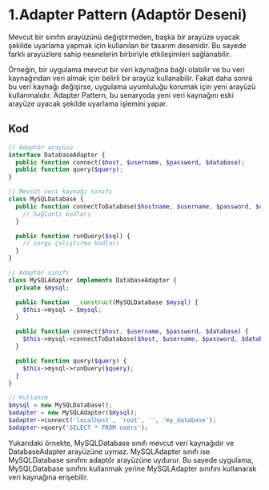 # 1.Adapter Pattern (Adaptör Deseni)

Mevcut bir sınıfın arayüzünü değiştirmeden, başka bir arayüze uyacak şekilde uyarlama yapmak için kullanılan bir tasarım desenidir. Bu sayede farklı arayüzlere sahip nesnelerin birbiriyle etkileşimleri sağlanabilir.

Örneğin, bir uygulama mevcut bir veri kaynağına bağlı olabilir ve bu veri kaynağından veri almak için belirli bir arayüz kullanabilir. Fakat daha sonra bu veri kaynağı değişirse, uygulama uyumluluğu korumak için yeni arayüzü kullanmalıdır. Adapter Pattern, bu senaryoda yeni veri kaynağını eski arayüze uyacak şekilde uyarlama işlemini yapar.

## Kod

```php
// Adaptör arayüzü
interface DatabaseAdapter {
  public function connect($host, $username, $password, $database);
  public function query($query);
}

// Mevcut veri kaynağı sınıfı
class MySQLDatabase {
  public function connectToDatabase($hostname, $username, $password, $databaseName) {
    // bağlantı kodları
  }

  public function runQuery($sql) {
    // sorgu çalıştırma kodları
  }
}

// Adaptör sınıfı
class MySQLAdapter implements DatabaseAdapter {
  private $mysql;

  public function __construct(MySQLDatabase $mysql) {
    $this->mysql = $mysql;
  }

  public function connect($host, $username, $password, $database) {
    $this->mysql->connectToDatabase($host, $username, $password, $database);
  }

  public function query($query) {
    $this->mysql->runQuery($query);
  }
}

// Kullanım
$mysql = new MySQLDatabase();
$adapter = new MySQLAdapter($mysql);
$adapter->connect('localhost', 'root', '', 'my_database');
$adapter->query('SELECT * FROM users');
```

Yukarıdaki örnekte, MySQLDatabase sınıfı mevcut veri kaynağıdır ve DatabaseAdapter arayüzüne uymaz. MySQLAdapter sınıfı ise MySQLDatabase sınıfını adaptör arayüzüne uydurur. Bu sayede uygulama, MySQLDatabase sınıfını kullanmak yerine MySQLAdapter sınıfını kullanarak veri kaynağına erişebilir.
